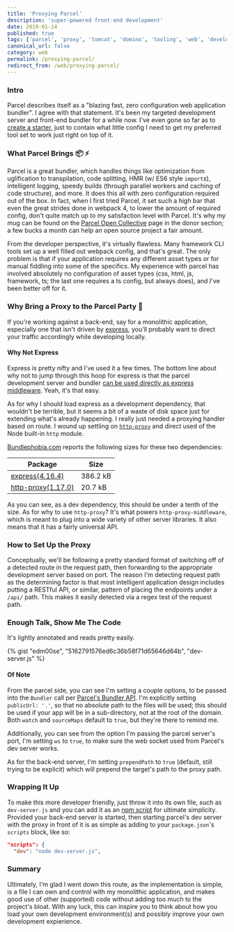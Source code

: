 ```yaml
---
title: 'Proxying Parcel'
description: 'super-powered front-end development'
date: 2019-01-14
published: true
tags: ['parcel', 'proxy', 'tomcat', 'domino', 'tooling', 'web', 'development']
canonical_url: false
category: web
permalink: /proxying-parcel/
redirect_from: /web/proxying-parcel/
---
```


### Intro

Parcel describes itself as a "blazing fast, zero configuration web application bundler". I agree with that statement. It's been my targeted development server and front-end bundler for a while now. I've even gone so far as to [create a starter][vue-parcel-starter], just to contain what little config I need to get my preferred tool set to work just right on top of it.

### What Parcel Brings 📦 ⚡️

Parcel is a great bundler, which handles things like optimization from uglification to transpilation, code splitting, HMR (w/ ES6 style `import`s), intelligent logging, speedy builds (through parallel workers and caching of code structure), and more. It does this all with zero configuration required out of the box. In fact, when I first tried Parcel, it set such a high bar that even the great strides done in webpack 4, to lower the amount of required config, don't quite match up to my satisfaction level with Parcel. It's why my mug can be found on the [Parcel Open Collective][parcel-open-collective] page in the donor section; a few bucks a month can help an open source project a fair amount.

From the developer perspective, it's virtually flawless. Many framework CLI tools set up a well filled out webpack config, and that's great. The only problem is that if your application requires any different asset types or for manual fiddling into some of the specifics. My experience with parcel has involved absolutely no configuration of asset types (css, html, js, framework, ts; the last one requires a ts config, but always does), and I've been better off for it.

### Why Bring a Proxy to the Parcel Party 🥳

If you're working against a back-end, say for a monolithic application, especially one that isn't driven by [express][express], you'll probably want to direct your traffic accordingly while developing locally.

#### Why Not Express

Express is pretty nifty and I've used it a few times. The bottom line about why not to jump through this hoop for express is that the parcel development server and bundler [can be used directly as express middleware][parcel-server-as-express-middleware]. Yeah, it's that easy.

As for why I should load express as a development dependency, that wouldn't be terrible, but it seems a bit of a waste of disk space just for extending what's already happening. I really just needed a proxying handler based on route. I wound up settling on [`http-proxy`][npm-http-proxy] and direct used of the Node built-in `http` module.

[Bundlephobia.com][bundlephobia] reports the following sizes for these two dependencies:

| Package                                  | Size      |
|------------------------------------------|-----------|
| [express(4.16.4)][bundle-express]        | 386.2 kB  |
| [http-proxy(1.17.0)][bundle-http-proxy]  | 20.7 kB   |

As you can see, as a dev dependency, this should be under a tenth of the size. As for why to use `http-proxy`? It's what powers `http-proxy-middleware`, which is meant to plug into a wide variety of other server libraries. It also means that it has a fairly universal API.

### How to Set Up the Proxy

Conceptually, we'll be following a pretty standard format of switching off of a detected route in the request path, then forwarding to the appropriate development server based on port. The reason I'm detecting request path as the determining factor is that most intelligent application design includes putting a RESTful API, or similar, pattern of placing the endpoints under a `/api/` path. This makes it easily detected via a regex test of the request path.

### Enough Talk, Show Me The Code

It's lightly annotated and reads pretty easily.

{% gist "edm00se", "5162791576ed6c36b58f71d65646d64b", "dev-server.js" %}

#### Of Note

From the parcel side, you can see I'm setting a couple options, to be passed into the `Bundler` call per [Parcel's Bundler API][parcel-bundler-api]. I'm explicitly setting `publicUrl: '.'`, so that no absolute path to the files will be used; this should be used if your app will be in a sub-directory, not at the root of the domain. Both `watch` and `sourceMaps` default to `true`, but they're there to remind me.

Additionally, you can see from the option I'm passing the parcel server's port, I'm setting `ws` to `true`, to make sure the web socket used from Parcel's dev server works.

As for the back-end server, I'm setting `prependPath` to `true` (default, still trying to be explicit) which will prepend the target's path to the proxy path.

### Wrapping It Up

To make this more developer friendly, just throw it into its own file, such as `dev-server.js` and you can add it as an [npm script][npm-run-scripts] for ultimate simplicity. Provided your back-end server is started, then starting parcel's dev server with the proxy in front of it is as simple as adding to your `package.json`'s `scripts` block, like so:

```json
"scripts": {
  "dev": "node dev-server.js",
```

### Summary

Ultimately, I'm glad I went down this route, as the implementation is simple, is a file I can own and control with my monolithic application, and makes good use of other (supported) code without adding too much to the project's bloat. With any luck, this can inspire you to think about how you load your own development environment(s) and possibly improve your own development expierience.

[parcel-bundler]: https://parceljs.org/
[vue-parcel-starter]: https://github.com/edm00se/vue-parcel-starter
[parcel-open-collective]: https://opencollective.com/parcel
[parcel-examples]: https://github.com/parcel-bundler/examples
[express]: https://expressjs.com/
[parcel-server-as-express-middleware]: https://github.com/parcel-bundler/parcel/issues/55#issuecomment-349755034
[npm-http-proxy]: https://www.npmjs.com/package/http-proxy
[bundlephobia]: https://bundlephobia.com/
[bundle-express]: https://bundlephobia.com/result?p=express@4.16.4
[bundle-http-proxy]: https://bundlephobia.com/result?p=http-proxy@1.17.0
[parcel-bundler-api]: https://parceljs.org/api.html
[npm-run-scripts]: https://docs.npmjs.com/cli/run-script
